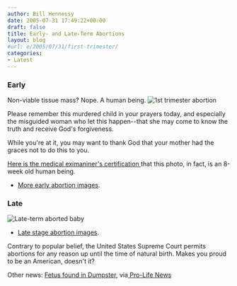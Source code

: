 ```yaml
---
author: Bill Hennessy
date: 2005-07-31 17:49:22+00:00
draft: false
title: Early- and Late-Term Abortions
layout: blog
#url: e/2005/07/31/first-trimester/
categories:
- Latest
---
```


### Early


Non-viable tissue mass?  Nope.  A human being.
![1st trimester abortion](/wp-content/08w04.jpg)

Please remember this murdered child in your prayers today, and especially the misguided woman who let this happen--that she may come to know the truth and receive God's forgiveness.

While you're at it, you may want to thank God that your mother had the graces not to do this to you.

[Here is the medical eximaniner's certification ](https://priestsforlife.org/resources/authentication/auth08w-03.jpg)that this photo, in fact, is an 8-week old human being.



  * [More early abortion images](https://priestsforlife.org/resources/photosbyage/index.htm).



### Late


![Late-term aborted baby](/wp-content/abortedbaby11.jpg)




  * [Late stage abortion images](https://priestsforlife.org/resources/photosassorted/index.htm).


Contrary to popular belief, the United States Supreme Court permits abortions for any reason up until the time of natural birth.  Makes you proud to be an American, doesn't it?

Other news:  [Fetus found in Dumpster](https://www.msnbc.msn.com/id/8760571/), via[ Pro-Life News](https://www.covenantnews.com/abortion/archives/014000.html)

